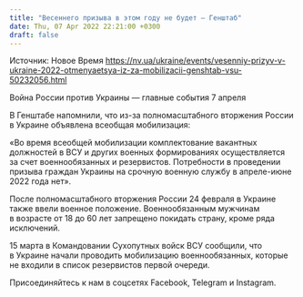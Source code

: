 ```yaml
---
title: "Весеннего призыва в этом году не будет — Генштаб"
date: Thu, 07 Apr 2022 22:21:00 +0300
draft: false
---
```

Источник: Новое Время https://nv.ua/ukraine/events/vesenniy-prizyv-v-ukraine-2022-otmenyaetsya-iz-za-mobilizacii-genshtab-vsu-50232056.html


Война России против Украины — главные события 7 апреля

 В Генштабе напомнили, что из-за полномасштабного вторжения России в Украине объявлена всеобщая мобилизация:

«Во время всеобщей мобилизации комплектование вакантных должностей в ВСУ и других военных формированиях осуществляется за счет военнообязанных и резервистов. Потребности в проведении призыва граждан Украины на срочную военную службу в апреле-июне 2022 года нет».

После полномасштабного вторжения России 24 февраля в Украине также ввели военное положение. Военнообязанным мужчинам в возрасте от 18 до 60 лет запрещено покидать страну, кроме ряда исключений.

 15 марта в Командовании Сухопутных войск ВСУ сообщили, что в Украине начали проводить мобилизацию военнообязанных, которые не входили в список резервистов первой очереди.

Присоединяйтесь к нам в соцсетях Facebook, Telegram и Instagram.
